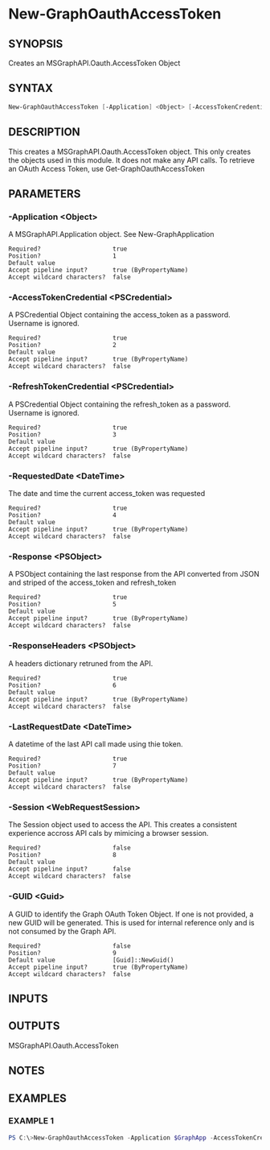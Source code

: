 ﻿# New-GraphOauthAccessToken
## SYNOPSIS
Creates an MSGraphAPI.Oauth.AccessToken Object
## SYNTAX
```powershell
New-GraphOauthAccessToken [-Application] <Object> [-AccessTokenCredential] <PSCredential> [-RefreshTokenCredential] <PSCredential> [-RequestedDate] <DateTime> [-Response] <PSObject> [-ResponseHeaders] <PSObject> [-LastRequestDate] <DateTime> [[-Session] <WebRequestSession>] [[-GUID] <Guid>] [<CommonParameters>]
```
## DESCRIPTION
This creates a MSGraphAPI.Oauth.AccessToken object. This only creates the objects used in this module. It does not make any API calls. To retrieve an OAuth Access Token, use Get-GraphOauthAccessToken
## PARAMETERS
### -Application &lt;Object&gt;
A MSGraphAPI.Application object. See New-GraphApplication
```
Required?                    true
Position?                    1
Default value
Accept pipeline input?       true (ByPropertyName)
Accept wildcard characters?  false
```
### -AccessTokenCredential &lt;PSCredential&gt;
A PSCredential Object containing the access_token as a password. Username is ignored.
```
Required?                    true
Position?                    2
Default value
Accept pipeline input?       true (ByPropertyName)
Accept wildcard characters?  false
```
### -RefreshTokenCredential &lt;PSCredential&gt;
A PSCredential Object containing the refresh_token as a password. Username is ignored.
```
Required?                    true
Position?                    3
Default value
Accept pipeline input?       true (ByPropertyName)
Accept wildcard characters?  false
```
### -RequestedDate &lt;DateTime&gt;
The date and time the current access_token was requested
```
Required?                    true
Position?                    4
Default value
Accept pipeline input?       true (ByPropertyName)
Accept wildcard characters?  false
```
### -Response &lt;PSObject&gt;
A PSObject containing the last response from the API converted from JSON and striped of the access_token and refresh_token
```
Required?                    true
Position?                    5
Default value
Accept pipeline input?       true (ByPropertyName)
Accept wildcard characters?  false
```
### -ResponseHeaders &lt;PSObject&gt;
A headers dictionary retruned from the API.
```
Required?                    true
Position?                    6
Default value
Accept pipeline input?       true (ByPropertyName)
Accept wildcard characters?  false
```
### -LastRequestDate &lt;DateTime&gt;
A datetime of the last API call made using thie token.
```
Required?                    true
Position?                    7
Default value
Accept pipeline input?       true (ByPropertyName)
Accept wildcard characters?  false
```
### -Session &lt;WebRequestSession&gt;
The Session object used to access the API. This creates a consistent experience accross API cals by mimicing a browser session.
```
Required?                    false
Position?                    8
Default value
Accept pipeline input?       false
Accept wildcard characters?  false
```
### -GUID &lt;Guid&gt;
A GUID to identify the Graph OAuth Token Object. If one is not provided, a new GUID will be generated. This is used for internal reference only and is not consumed by the Graph API.
```
Required?                    false
Position?                    9
Default value                [Guid]::NewGuid()
Accept pipeline input?       true (ByPropertyName)
Accept wildcard characters?  false
```
## INPUTS

## OUTPUTS
MSGraphAPI.Oauth.AccessToken
## NOTES

## EXAMPLES
### EXAMPLE 1
```powershell
PS C:\>New-GraphOauthAccessToken -Application $GraphApp -AccessTokenCredential $AccessTokenCredential -RefreshTokenCredential $RefreshTokenCredential -RequestedDate (get-date) -Response $Response -ResponseHeaders $Result.Headers -LastRequestDate (get-date)
```


